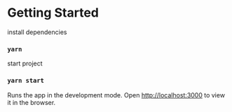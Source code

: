 # Getting Started
install dependencies

### `yarn`

start project

### `yarn start`

Runs the app in the development mode.
Open [http://localhost:3000](http://localhost:3000) to view it in the browser.


